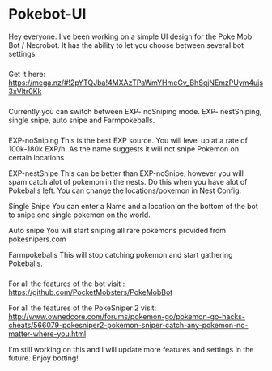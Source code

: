 # Pokebot-UI
Hey everyone. I've been working on a simple UI design for the Poke Mob Bot / Necrobot. It has the ability to let you choose between several bot settings. 

###
Get it here: https://mega.nz/#!2pYTQJba!4MXAzTPaWmYHmeGv_BhSqjNEmzPUym4ujs3xVltr0Kk
###

Currently you can switch between EXP- noSniping mode. EXP- nestSniping, single snipe, auto snipe and Farmpokeballs.

###
EXP-noSniping
This is the best EXP source. You will level up at a rate of 100k-180k EXP/h. As the name suggests it will not snipe Pokemon on certain locations

EXP-nestSnipe
This can be better than EXP-noSnipe, however you will spam catch alot of pokemon in the nests. Do this when you have alot of Pokeballs left. You can change the locations/pokemon in Nest Config.

Single Snipe
You can enter a Name and a location on the bottom of the bot to snipe one single pokemon on the world.

Auto snipe
You will start sniping all rare pokemons provided from pokesnipers.com

Farmpokeballs
This will stop catching pokemon and start gathering Pokeballs.
###

For all the features of the bot visit : 
https://github.com/PocketMobsters/PokeMobBot

For all the features of the PokeSniper 2 visit: http://www.ownedcore.com/forums/pokemon-go/pokemon-go-hacks-cheats/566079-pokesniper2-pokemon-sniper-catch-any-pokemon-no-matter-where-you.html

I'm still working on this and I will update more features and settings in the future. 
Enjoy botting!

